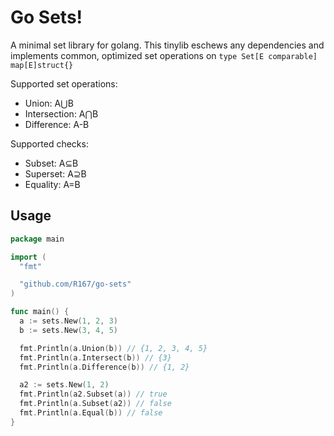 # Go Sets!
A minimal set library for golang. This tinylib eschews any dependencies and implements common, optimized set operations on `type Set[E comparable] map[E]struct{}`

Supported set operations:
- Union: A⋃B
- Intersection: A⋂B
- Difference: A-B

Supported checks:
- Subset: A⊆B
- Superset: A⊇B
- Equality: A=B

## Usage
```go
package main

import (
  "fmt"

  "github.com/R167/go-sets"
)

func main() {
  a := sets.New(1, 2, 3)
  b := sets.New(3, 4, 5)

  fmt.Println(a.Union(b)) // {1, 2, 3, 4, 5}
  fmt.Println(a.Intersect(b)) // {3}
  fmt.Println(a.Difference(b)) // {1, 2}

  a2 := sets.New(1, 2)
  fmt.Println(a2.Subset(a)) // true
  fmt.Println(a.Subset(a2)) // false
  fmt.Println(a.Equal(b)) // false
}
```
